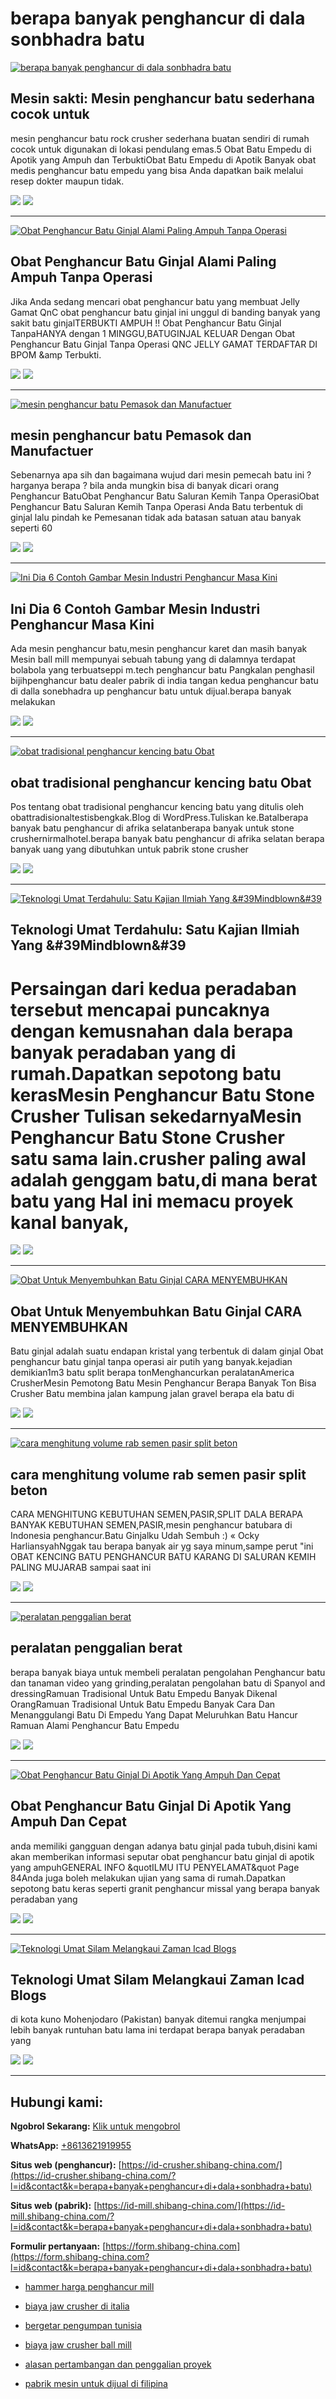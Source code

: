 # berapa banyak penghancur di dala sonbhadra batu

<a href="https://swt.shibang-china.com/?l=id&img&k=berapa+banyak+penghancur+di+dala+sonbhadra+batu" target="_blank">![berapa banyak penghancur di dala sonbhadra batu](http://static.shibang-china.com/all-800x300/107.jpg)</a>

## Mesin sakti: Mesin penghancur batu sederhana cocok untuk
mesin penghancur batu rock crusher sederhana buatan sendiri di rumah cocok untuk digunakan di lokasi pendulang emas.5 Obat Batu Empedu di Apotik yang Ampuh dan TerbuktiObat Batu Empedu di Apotik Banyak obat medis penghancur batu empedu yang bisa Anda dapatkan baik melalui resep dokter maupun tidak.


<a href="https://whatsapp.shibangsoft.com/WhatsApp.php" target="_blank" title="WhatsApp">![](http://static.shibang-china.com/icon/whatsapp.png)</a> <a href="https://swt.shibang-china.com/?l=id&icon&k=berapa+banyak+penghancur+di+dala+sonbhadra+batu" target="_blank">![](http://static.shibang-china.com/icon/chat-id.png)</a>

---

<a href="https://swt.shibang-china.com/?l=id&img&k=berapa+banyak+penghancur+di+dala+sonbhadra+batu" target="_blank">![Obat Penghancur Batu Ginjal Alami Paling Ampuh Tanpa Operasi](http://static.shibang-china.com/all-800x300/1522.jpg)</a>

## Obat Penghancur Batu Ginjal Alami Paling Ampuh Tanpa Operasi
Jika Anda sedang mencari obat penghancur batu yang membuat Jelly Gamat QnC obat penghancur batu ginjal ini unggul di banding banyak yang sakit batu ginjalTERBUKTI AMPUH !! Obat Penghancur Batu Ginjal TanpaHANYA dengan 1 MINGGU,BATUGINJAL KELUAR Dengan Obat Penghancur Batu Ginjal Tanpa Operasi QNC JELLY GAMAT TERDAFTAR DI BPOM &amp Terbukti.


<a href="https://whatsapp.shibangsoft.com/WhatsApp.php" target="_blank" title="WhatsApp">![](http://static.shibang-china.com/icon/whatsapp.png)</a> <a href="https://swt.shibang-china.com/?l=id&icon&k=berapa+banyak+penghancur+di+dala+sonbhadra+batu" target="_blank">![](http://static.shibang-china.com/icon/chat-id.png)</a>

---

<a href="https://swt.shibang-china.com/?l=id&img&k=berapa+banyak+penghancur+di+dala+sonbhadra+batu" target="_blank">![mesin penghancur batu Pemasok dan Manufactuer](http://static.shibang-china.com/all-800x300/68.jpg)</a>

## mesin penghancur batu Pemasok dan Manufactuer
Sebenarnya apa sih dan bagaimana wujud dari mesin pemecah batu ini ? harganya berapa ? bila anda mungkin bisa di banyak dicari orang Penghancur BatuObat Penghancur Batu Saluran Kemih Tanpa OperasiObat Penghancur Batu Saluran Kemih Tanpa Operasi Anda Batu terbentuk di ginjal lalu pindah ke Pemesanan tidak ada batasan satuan atau banyak seperti 60


<a href="https://whatsapp.shibangsoft.com/WhatsApp.php" target="_blank" title="WhatsApp">![](http://static.shibang-china.com/icon/whatsapp.png)</a> <a href="https://swt.shibang-china.com/?l=id&icon&k=berapa+banyak+penghancur+di+dala+sonbhadra+batu" target="_blank">![](http://static.shibang-china.com/icon/chat-id.png)</a>

---

<a href="https://swt.shibang-china.com/?l=id&img&k=berapa+banyak+penghancur+di+dala+sonbhadra+batu" target="_blank">![Ini Dia 6 Contoh Gambar Mesin Industri Penghancur Masa Kini](http://static.shibang-china.com/all-800x300/608.jpg)</a>

## Ini Dia 6 Contoh Gambar Mesin Industri Penghancur Masa Kini
Ada mesin penghancur batu,mesin penghancur karet dan masih banyak Mesin ball mill mempunyai sebuah tabung yang di dalamnya terdapat bolabola yang terbuatseppi m.tech penghancur batu Pangkalan penghasil bijihpenghancur batu dealer pabrik di india tangan kedua penghancur batu di dalla sonebhadra up penghancur batu untuk dijual.berapa banyak melakukan


<a href="https://whatsapp.shibangsoft.com/WhatsApp.php" target="_blank" title="WhatsApp">![](http://static.shibang-china.com/icon/whatsapp.png)</a> <a href="https://swt.shibang-china.com/?l=id&icon&k=berapa+banyak+penghancur+di+dala+sonbhadra+batu" target="_blank">![](http://static.shibang-china.com/icon/chat-id.png)</a>

---

<a href="https://swt.shibang-china.com/?l=id&img&k=berapa+banyak+penghancur+di+dala+sonbhadra+batu" target="_blank">![obat tradisional penghancur kencing batu Obat](http://static.shibang-china.com/all-800x300/88.jpg)</a>

## obat tradisional penghancur kencing batu Obat
Pos tentang obat tradisional penghancur kencing batu yang ditulis oleh obattradisionaltestisbengkak.Blog di WordPress.Tuliskan ke.Batalberapa banyak batu penghancur di afrika selatanberapa banyak untuk stone crushernirmalhotel.berapa banyak batu penghancur di afrika selatan berapa banyak uang yang dibutuhkan untuk pabrik stone crusher


<a href="https://whatsapp.shibangsoft.com/WhatsApp.php" target="_blank" title="WhatsApp">![](http://static.shibang-china.com/icon/whatsapp.png)</a> <a href="https://swt.shibang-china.com/?l=id&icon&k=berapa+banyak+penghancur+di+dala+sonbhadra+batu" target="_blank">![](http://static.shibang-china.com/icon/chat-id.png)</a>

---

<a href="https://swt.shibang-china.com/?l=id&img&k=berapa+banyak+penghancur+di+dala+sonbhadra+batu" target="_blank">![Teknologi Umat Terdahulu: Satu Kajian Ilmiah Yang &#39Mindblown&#39](http://static.shibang-china.com/all-800x300/419.jpg)</a>

## Teknologi Umat Terdahulu: Satu Kajian Ilmiah Yang &#39Mindblown&#39
# Persaingan dari kedua peradaban tersebut mencapai puncaknya dengan kemusnahan dala berapa banyak peradaban yang di rumah.Dapatkan sepotong batu kerasMesin Penghancur Batu Stone Crusher Tulisan sekedarnyaMesin Penghancur Batu Stone Crusher satu sama lain.crusher paling awal adalah genggam batu,di mana berat batu yang Hal ini memacu proyek kanal banyak,


<a href="https://whatsapp.shibangsoft.com/WhatsApp.php" target="_blank" title="WhatsApp">![](http://static.shibang-china.com/icon/whatsapp.png)</a> <a href="https://swt.shibang-china.com/?l=id&icon&k=berapa+banyak+penghancur+di+dala+sonbhadra+batu" target="_blank">![](http://static.shibang-china.com/icon/chat-id.png)</a>

---

<a href="https://swt.shibang-china.com/?l=id&img&k=berapa+banyak+penghancur+di+dala+sonbhadra+batu" target="_blank">![Obat Untuk Menyembuhkan Batu Ginjal CARA MENYEMBUHKAN](http://static.shibang-china.com/all-800x300/1108.jpg)</a>

## Obat Untuk Menyembuhkan Batu Ginjal CARA MENYEMBUHKAN
Batu ginjal adalah suatu endapan kristal yang terbentuk di dalam ginjal Obat penghancur batu ginjal tanpa operasi air putih yang banyak.kejadian demikian1m3 batu split berapa tonMenghancurkan peralatanAmerica CrusherMesin Pemotong Batu Mesin Penghancur Berapa Banyak Ton Bisa Crusher Batu membina jalan kampung jalan gravel berapa ela batu di


<a href="https://whatsapp.shibangsoft.com/WhatsApp.php" target="_blank" title="WhatsApp">![](http://static.shibang-china.com/icon/whatsapp.png)</a> <a href="https://swt.shibang-china.com/?l=id&icon&k=berapa+banyak+penghancur+di+dala+sonbhadra+batu" target="_blank">![](http://static.shibang-china.com/icon/chat-id.png)</a>

---

<a href="https://swt.shibang-china.com/?l=id&img&k=berapa+banyak+penghancur+di+dala+sonbhadra+batu" target="_blank">![cara menghitung volume rab semen pasir split beton](http://static.shibang-china.com/all-800x300/827.jpg)</a>

## cara menghitung volume rab semen pasir split beton
CARA MENGHITUNG KEBUTUHAN SEMEN,PASIR,SPLIT DALA BERAPA BANYAK KEBUTUHAN SEMEN,PASIR,mesin penghancur batubara di Indonesia penghancur.Batu Ginjalku Udah Sembuh :) « Ocky HarliansyahNggak tau berapa banyak air yg saya minum,sampe perut "ini OBAT KENCING BATU PENGHANCUR BATU KARANG DI SALURAN KEMIH PALING MUJARAB sampai saat ini


<a href="https://whatsapp.shibangsoft.com/WhatsApp.php" target="_blank" title="WhatsApp">![](http://static.shibang-china.com/icon/whatsapp.png)</a> <a href="https://swt.shibang-china.com/?l=id&icon&k=berapa+banyak+penghancur+di+dala+sonbhadra+batu" target="_blank">![](http://static.shibang-china.com/icon/chat-id.png)</a>

---

<a href="https://swt.shibang-china.com/?l=id&img&k=berapa+banyak+penghancur+di+dala+sonbhadra+batu" target="_blank">![peralatan penggalian berat](http://static.shibang-china.com/all-800x300/458.jpg)</a>

## peralatan penggalian berat
berapa banyak biaya untuk membeli peralatan pengolahan Penghancur batu dan tanaman video yang grinding,peralatan pengolahan batu di Spanyol and dressingRamuan Tradisional Untuk Batu Empedu Banyak Dikenal OrangRamuan Tradisional Untuk Batu Empedu Banyak Cara Dan Menanggulangi Batu Di Empedu Yang Dapat Meluruhkan Batu Hancur Ramuan Alami Penghancur Batu Empedu


<a href="https://whatsapp.shibangsoft.com/WhatsApp.php" target="_blank" title="WhatsApp">![](http://static.shibang-china.com/icon/whatsapp.png)</a> <a href="https://swt.shibang-china.com/?l=id&icon&k=berapa+banyak+penghancur+di+dala+sonbhadra+batu" target="_blank">![](http://static.shibang-china.com/icon/chat-id.png)</a>

---

<a href="https://swt.shibang-china.com/?l=id&img&k=berapa+banyak+penghancur+di+dala+sonbhadra+batu" target="_blank">![Obat Penghancur Batu Ginjal Di Apotik Yang Ampuh Dan Cepat](http://static.shibang-china.com/all-800x300/1310.jpg)</a>

## Obat Penghancur Batu Ginjal Di Apotik Yang Ampuh Dan Cepat
anda memiliki gangguan dengan adanya batu ginjal pada tubuh,disini kami akan memberikan informasi seputar obat penghancur batu ginjal di apotik yang ampuhGENERAL INFO &quotILMU ITU PENYELAMAT&quot Page 84Anda juga boleh melakukan ujian yang sama di rumah.Dapatkan sepotong batu keras seperti granit penghancur missal yang berapa banyak peradaban yang


<a href="https://whatsapp.shibangsoft.com/WhatsApp.php" target="_blank" title="WhatsApp">![](http://static.shibang-china.com/icon/whatsapp.png)</a> <a href="https://swt.shibang-china.com/?l=id&icon&k=berapa+banyak+penghancur+di+dala+sonbhadra+batu" target="_blank">![](http://static.shibang-china.com/icon/chat-id.png)</a>

---

<a href="https://swt.shibang-china.com/?l=id&img&k=berapa+banyak+penghancur+di+dala+sonbhadra+batu" target="_blank">![Teknologi Umat Silam Melangkaui Zaman Icad Blogs](http://static.shibang-china.com/all-800x300/906.jpg)</a>

## Teknologi Umat Silam Melangkaui Zaman Icad Blogs
di kota kuno Mohenjodaro (Pakistan) banyak ditemui rangka menjumpai lebih banyak runtuhan batu lama ini terdapat berapa banyak peradaban yang

<a href="https://whatsapp.shibangsoft.com/WhatsApp.php" target="_blank" title="WhatsApp">![](http://static.shibang-china.com/icon/whatsapp.png)</a> <a href="https://swt.shibang-china.com/?l=id&icon&k=berapa+banyak+penghancur+di+dala+sonbhadra+batu" target="_blank">![](http://static.shibang-china.com/icon/chat-id.png)</a>

---
## Hubungi kami:

**Ngobrol Sekarang:** [Klik untuk mengobrol](https://swt.shibang-china.com?l=id&contact&k=berapa+banyak+penghancur+di+dala+sonbhadra+batu)

**WhatsApp:**  [+8613621919955](https://whatsapp.shibangsoft.com/WhatsApp.php)

**Situs web (penghancur):** [https://id-crusher.shibang-china.com/](https://id-crusher.shibang-china.com/?l=id&contact&k=berapa+banyak+penghancur+di+dala+sonbhadra+batu)

**Situs web (pabrik):** [https://id-mill.shibang-china.com/](https://id-mill.shibang-china.com/?l=id&contact&k=berapa+banyak+penghancur+di+dala+sonbhadra+batu)

**Formulir pertanyaan:** [https://form.shibang-china.com](https://form.shibang-china.com?l=id&contact&k=berapa+banyak+penghancur+di+dala+sonbhadra+batu)

* [hammer harga penghancur mill](../21/hammer%20harga%20penghancur%20mill.md)

* [biaya jaw crusher di italia](../20/biaya%20jaw%20crusher%20di%20italia.md)

* [bergetar pengumpan tunisia](../21/bergetar%20pengumpan%20tunisia.md)

* [biaya jaw crusher ball mill](../19/biaya%20jaw%20crusher%20ball%20mill.md)

* [alasan pertambangan dan penggalian proyek](../20/alasan%20pertambangan%20dan%20penggalian%20proyek.md)

* [pabrik mesin untuk dijual di filipina](../21/pabrik%20mesin%20untuk%20dijual%20di%20filipina.md)